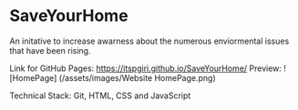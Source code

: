 # SaveYourHome
An initative to increase awarness about the numerous enviormental issues that have been rising.

Link for GitHub Pages: https://itspgiri.github.io/SaveYourHome/
Preview: 
![HomePage] (/assets/images/Website HomePage.png)

Technical Stack: Git, HTML, CSS and JavaScript
